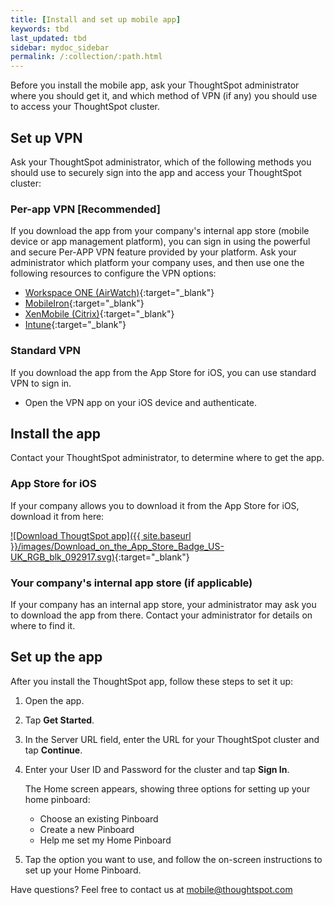 ```yaml
---
title: [Install and set up mobile app]
keywords: tbd
last_updated: tbd
sidebar: mydoc_sidebar
permalink: /:collection/:path.html
---
```

Before you install the mobile app, ask your ThoughtSpot administrator where you should get it, and which method of VPN (if any) you should use to access your ThoughtSpot cluster.

## Set up VPN

Ask your ThoughtSpot administrator, which of the following methods you should use to securely sign into  the app and access your ThoughtSpot cluster:

### Per-app VPN [Recommended]

If you download the app from your company's internal app store (mobile device or app management platform), you can sign in using the powerful and secure Per-APP VPN feature provided by your platform. Ask your administrator which platform your company uses, and then use one the following resources to configure the VPN options:

- [Workspace ONE (AirWatch)](https://docs.vmware.com/en/VMware-Workspace-ONE-UEM/1811/VMware-Workspace-ONE-UEM-iOS-Device-Management/GUID-AWT-IOS-PROFILEVPN.html){:target="_blank"}
- [MobileIron](http://mi.extendedhelp.mobileiron.com/53/all/en/desktop/Per-App_VPN_Configuration.htm){:target="_blank"}
- [XenMobile (Citrix)](https://docs.citrix.com/en-us/citrix-endpoint-management/policies/vpn-policy.html){:target="_blank"}
- [Intune](https://docs.microsoft.com/en-us/intune/vpn-setting-configure-per-app){:target="_blank"}

### Standard VPN

If you download the app from the App Store for iOS, you can use standard VPN to sign in.

- Open the VPN app on your iOS device and authenticate.

## Install the app

Contact your ThoughtSpot administrator, to determine where to get the app.

### App Store for iOS

If your company allows you to download it from the App Store for iOS, download it from here:

[![Download ThougtSpot app]({{ site.baseurl }}/images/Download_on_the_App_Store_Badge_US-UK_RGB_blk_092917.svg)](http://apple.com/){:target="_blank"}

### Your company's internal app store (if applicable)

If your company has an internal app store, your administrator may ask you to download the app from there. Contact your administrator for details on where to find it.

## Set up the app

After you install the ThoughtSpot app, follow these steps to set it up:
1. Open the app.
2. Tap **Get Started**.
3. In the Server URL field, enter the URL for your ThoughtSpot cluster and tap **Continue**.
4. Enter your User ID and Password for the cluster and tap **Sign In**.

   The Home screen appears, showing three options for setting up your home pinboard:
   - Choose an existing Pinboard
   - Create a new Pinboard
   - Help me set my Home Pinboard
6. Tap the option you want to use, and follow the on-screen instructions to set up your Home Pinboard.

Have questions? Feel free to contact us at [mobile@thoughtspot.com](mailto:mobile@thoughtspot.com?subject=ThoughtSpot%20Mobile%20App%20Question)
